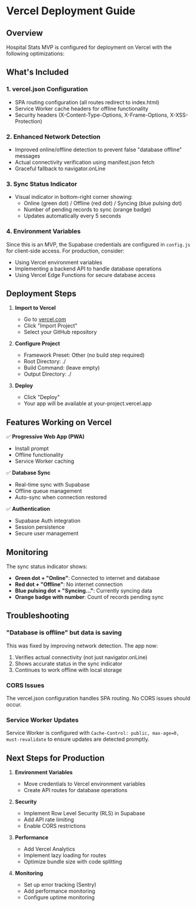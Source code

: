 # Vercel Deployment Guide

## Overview
Hospital Stats MVP is configured for deployment on Vercel with the following optimizations:

## What's Included

### 1. **vercel.json Configuration**
- SPA routing configuration (all routes redirect to index.html)
- Service Worker cache headers for offline functionality
- Security headers (X-Content-Type-Options, X-Frame-Options, X-XSS-Protection)

### 2. **Enhanced Network Detection**
- Improved online/offline detection to prevent false "database offline" messages
- Actual connectivity verification using manifest.json fetch
- Graceful fallback to navigator.onLine

### 3. **Sync Status Indicator**
- Visual indicator in bottom-right corner showing:
  - Online (green dot) / Offline (red dot) / Syncing (blue pulsing dot)
  - Number of pending records to sync (orange badge)
  - Updates automatically every 5 seconds

### 4. **Environment Variables**
Since this is an MVP, the Supabase credentials are configured in `config.js` for client-side access. For production, consider:
- Using Vercel environment variables
- Implementing a backend API to handle database operations
- Using Vercel Edge Functions for secure database access

## Deployment Steps

1. **Import to Vercel**
   - Go to [vercel.com](https://vercel.com)
   - Click "Import Project"
   - Select your GitHub repository

2. **Configure Project**
   - Framework Preset: Other (no build step required)
   - Root Directory: ./
   - Build Command: (leave empty)
   - Output Directory: ./

3. **Deploy**
   - Click "Deploy"
   - Your app will be available at your-project.vercel.app

## Features Working on Vercel

✅ **Progressive Web App (PWA)**
- Install prompt
- Offline functionality
- Service Worker caching

✅ **Database Sync**
- Real-time sync with Supabase
- Offline queue management
- Auto-sync when connection restored

✅ **Authentication**
- Supabase Auth integration
- Session persistence
- Secure user management

## Monitoring

The sync status indicator shows:
- **Green dot + "Online"**: Connected to internet and database
- **Red dot + "Offline"**: No internet connection
- **Blue pulsing dot + "Syncing..."**: Currently syncing data
- **Orange badge with number**: Count of records pending sync

## Troubleshooting

### "Database is offline" but data is saving
This was fixed by improving network detection. The app now:
1. Verifies actual connectivity (not just navigator.onLine)
2. Shows accurate status in the sync indicator
3. Continues to work offline with local storage

### CORS Issues
The vercel.json configuration handles SPA routing. No CORS issues should occur.

### Service Worker Updates
Service Worker is configured with `Cache-Control: public, max-age=0, must-revalidate` to ensure updates are detected promptly.

## Next Steps for Production

1. **Environment Variables**
   - Move credentials to Vercel environment variables
   - Create API routes for database operations

2. **Security**
   - Implement Row Level Security (RLS) in Supabase
   - Add API rate limiting
   - Enable CORS restrictions

3. **Performance**
   - Add Vercel Analytics
   - Implement lazy loading for routes
   - Optimize bundle size with code splitting

4. **Monitoring**
   - Set up error tracking (Sentry)
   - Add performance monitoring
   - Configure uptime monitoring
